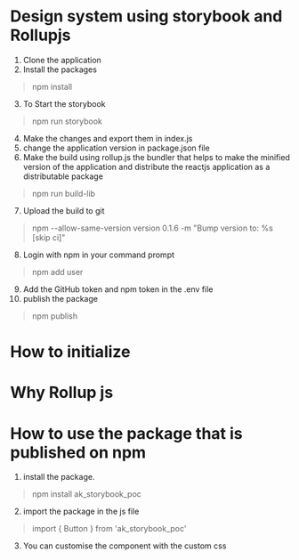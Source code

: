 <h1>Design system using storybook and Rollupjs</h1>

1. Clone the application
2. Install the packages

  > npm install

3. To Start the storybook

  > npm run storybook

4. Make the changes and export them in index.js
5. change the application version in package.json file
6. Make the build using rollup.js the bundler that helps to make the minified     version of the application and distribute the reactjs application as a distributable package

  > npm run build-lib

7. Upload the build to git

  > npm --allow-same-version version 0.1.6 -m "Bump version to: %s [skip ci]"

8. Login with npm in your command prompt

  > npm add user

9. Add the GitHub token and npm token in the .env file
10. publish the package

  > npm publish

<h1>How to initialize</h1>
<h1>Why Rollup js</h1>

<h1>How to use the package that is published on npm</h1>

1. install the package.

  > npm install ak_storybook_poc

2. import the package in the js file

  > import { Button } from 'ak_storybook_poc'

3. You can customise the component with the custom css